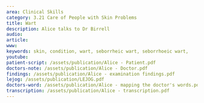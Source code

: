```yaml
---
area: Clinical Skills
category: 3.21 Care of People with Skin Problems
title: Wart
description: Alice talks to Dr Birrell
audio: 
article: 
www: 
keywords: skin, condition, wart, seborrheic wart, seborrhoeic wart, 
youtube:
patient-script: /assets/publication/Alice - Patient.pdf
doctors-note: /assets/publication/Alice - Doctor.pdf
findings: /assets/publication/Alice - examination findings.pdf
lejog: /assets/publication/LEJOG.pdf
doctors-word: /assets/publication/Alice - mapping the doctor's words.pdf
transcription: /assets/publication/Alice - transcription.pdf
--- 
```

